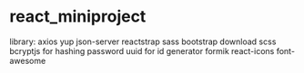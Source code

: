 # react_miniproject
library:
 axios
 yup
 json-server
 reactstrap
 sass
 bootstrap download scss
 bcryptjs for hashing password
 uuid for id generator
 formik
 react-icons
 font-awesome
